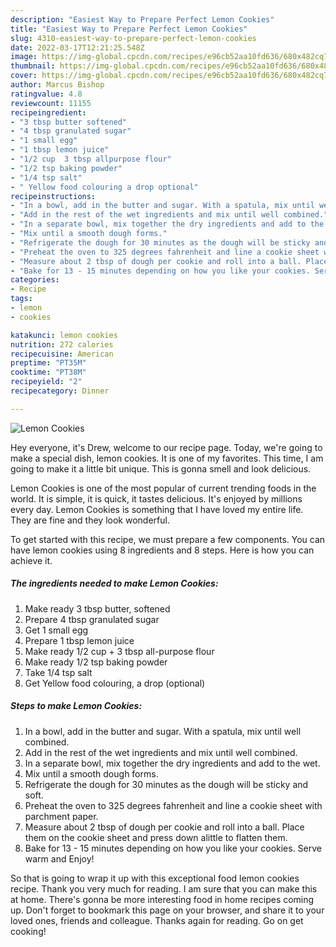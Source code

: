 ```yaml
---
description: "Easiest Way to Prepare Perfect Lemon Cookies"
title: "Easiest Way to Prepare Perfect Lemon Cookies"
slug: 4310-easiest-way-to-prepare-perfect-lemon-cookies
date: 2022-03-17T12:21:25.548Z
image: https://img-global.cpcdn.com/recipes/e96cb52aa10fd636/680x482cq70/lemon-cookies-recipe-main-photo.jpg
thumbnail: https://img-global.cpcdn.com/recipes/e96cb52aa10fd636/680x482cq70/lemon-cookies-recipe-main-photo.jpg
cover: https://img-global.cpcdn.com/recipes/e96cb52aa10fd636/680x482cq70/lemon-cookies-recipe-main-photo.jpg
author: Marcus Bishop
ratingvalue: 4.8
reviewcount: 11155
recipeingredient:
- "3 tbsp butter softened"
- "4 tbsp granulated sugar"
- "1 small egg"
- "1 tbsp lemon juice"
- "1/2 cup  3 tbsp allpurpose flour"
- "1/2 tsp baking powder"
- "1/4 tsp salt"
- " Yellow food colouring a drop optional"
recipeinstructions:
- "In a bowl, add in the butter and sugar. With a spatula, mix until well combined."
- "Add in the rest of the wet ingredients and mix until well combined."
- "In a separate bowl, mix together the dry ingredients and add to the wet."
- "Mix until a smooth dough forms."
- "Refrigerate the dough for 30 minutes as the dough will be sticky and soft."
- "Preheat the oven to 325 degrees fahrenheit and line a cookie sheet with parchment paper."
- "Measure about 2 tbsp of dough per cookie and roll into a ball. Place them on the cookie sheet and press down alittle to flatten them."
- "Bake for 13 - 15 minutes depending on how you like your cookies. Serve warm and Enjoy!"
categories:
- Recipe
tags:
- lemon
- cookies

katakunci: lemon cookies 
nutrition: 272 calories
recipecuisine: American
preptime: "PT35M"
cooktime: "PT38M"
recipeyield: "2"
recipecategory: Dinner

---
```



![Lemon Cookies](https://img-global.cpcdn.com/recipes/e96cb52aa10fd636/680x482cq70/lemon-cookies-recipe-main-photo.jpg)

Hey everyone, it's Drew, welcome to our recipe page. Today, we're going to make a special dish, lemon cookies. It is one of my favorites. This time, I am going to make it a little bit unique. This is gonna smell and look delicious.

Lemon Cookies is one of the most popular of current trending foods in the world. It is simple, it is quick, it tastes delicious. It's enjoyed by millions every day. Lemon Cookies is something that I have loved my entire life. They are fine and they look wonderful.




To get started with this recipe, we must prepare a few components. You can have lemon cookies using 8 ingredients and 8 steps. Here is how you can achieve it.

<!--inarticleads1-->

##### The ingredients needed to make Lemon Cookies:

1. Make ready 3 tbsp butter, softened
1. Prepare 4 tbsp granulated sugar
1. Get 1 small egg
1. Prepare 1 tbsp lemon juice
1. Make ready 1/2 cup + 3 tbsp all-purpose flour
1. Make ready 1/2 tsp baking powder
1. Take 1/4 tsp salt
1. Get  Yellow food colouring, a drop (optional)




<!--inarticleads2-->

##### Steps to make Lemon Cookies:

1. In a bowl, add in the butter and sugar. With a spatula, mix until well combined.
1. Add in the rest of the wet ingredients and mix until well combined.
1. In a separate bowl, mix together the dry ingredients and add to the wet.
1. Mix until a smooth dough forms.
1. Refrigerate the dough for 30 minutes as the dough will be sticky and soft.
1. Preheat the oven to 325 degrees fahrenheit and line a cookie sheet with parchment paper.
1. Measure about 2 tbsp of dough per cookie and roll into a ball. Place them on the cookie sheet and press down alittle to flatten them.
1. Bake for 13 - 15 minutes depending on how you like your cookies. Serve warm and Enjoy!




So that is going to wrap it up with this exceptional food lemon cookies recipe. Thank you very much for reading. I am sure that you can make this at home. There's gonna be more interesting food in home recipes coming up. Don't forget to bookmark this page on your browser, and share it to your loved ones, friends and colleague. Thanks again for reading. Go on get cooking!
